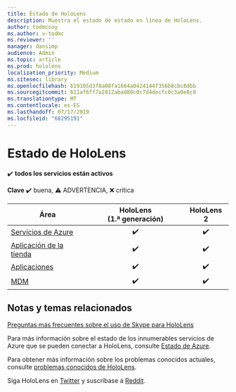 ```yaml
---
title: Estado de HoloLens
description: Muestra el estado de estado en línea de HoloLens.
author: todmccoy
ms.author: v-todmc
ms.reviewer: ''
manager: dansimp
audience: Admin
ms.topic: article
ms.prod: hololens
localization_priority: Medium
ms.sitesec: library
ms.openlocfilehash: b19105d3f8a08fa1664a0424144f356b8cbc8dbb
ms.sourcegitcommit: 611af6ff7a2412abad80c0c7d4decfc0c3a0e8c8
ms.translationtype: MT
ms.contentlocale: es-ES
ms.lasthandoff: 07/17/2019
ms.locfileid: "68295191"
---
```

# <a name="hololens-status"></a>Estado de HoloLens

✔️ **todos los servicios están activos**

**Clave** ✔️ buena, ⚠ ADVERTENCIA, ❌ crítica 

Área|HoloLens (1.ª generación)|HoloLens 2
----|:----:|:----:
[Servicios de Azure](https://status.azure.com/en-us/status)|✔️|✔️
[Aplicación de la tienda](https://www.microsoft.com/en-us/store/collections/hlgettingstarted/hololens)|✔️|✔️
[Aplicaciones](https://www.microsoft.com/en-us/hololens/apps)|✔️|✔️
[MDM](https://docs.microsoft.com/en-us/hololens/hololens-enroll-mdm)|✔️|✔️



## <a name="notes-and-related-topics"></a>Notas y temas relacionados

[Preguntas más frecuentes sobre el uso de Skype para HoloLens](https://support.skype.com/en/faq/FA34641/frequently-asked-questions-about-using-skype-for-hololens)

Para más información sobre el estado de los innumerables servicios de Azure que se pueden conectar a HoloLens, consulte [Estado de Azure](https://azure.microsoft.com/en-us/status/).

Para obtener más información sobre los problemas conocidos actuales, consulte [problemas conocidos de HoloLens](https://docs.microsoft.com/en-us/windows/mixed-reality/hololens-known-issues).

Siga HoloLens en [Twitter](https://twitter.com/HoloLens) y suscríbase a [Reddit](https://www.reddit.com/r/HoloLens/).
